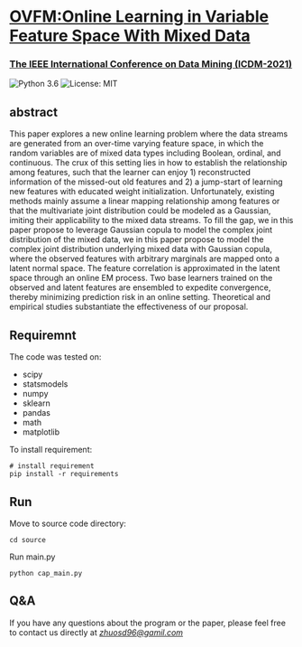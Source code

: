 # [OVFM:Online Learning in Variable Feature Space With Mixed Data](http://bojianhou.com/files/OVFM.pdf)
### [The IEEE International Conference on Data Mining (ICDM-2021)](https://icdm2021.auckland.ac.nz/)

![Python 3.6](https://img.shields.io/badge/python-3.6-green.svg)
![License: MIT](https://img.shields.io/badge/License-MIT-green.svg)

## abstract
This paper explores a new online learning problem where the data streams are generated from an over-time varying feature space, in which the random variables are of mixed data types including Boolean, ordinal, and continuous. The crux of this setting lies in how to establish the relationship among features, such that the learner can enjoy 1) reconstructed information of the missed-out old features and 2) a jump-start of learning new features with educated weight initialization.  Unfortunately, existing methods mainly assume a linear mapping relationship among features or that the multivariate joint distribution could be modeled as a Gaussian, imiting their applicability to the mixed data streams. To fill the gap, we in this paper propose to leverage Gaussian copula to model the complex joint distribution of the mixed data, we in this paper propose to model the complex joint distribution underlying mixed data with Gaussian copula, where the observed features with arbitrary marginals are mapped onto a latent normal space. The feature correlation is approximated in the latent space through an online EM process. Two base learners trained on the observed and latent features are ensembled to expedite convergence, thereby minimizing prediction risk in an online setting. Theoretical and empirical studies substantiate the effectiveness of our proposal.

## Requiremnt

The code was tested on:

- scipy
- statsmodels
- numpy
- sklearn
- pandas
- math
- matplotlib

To install requirement:
```
# install requirement
pip install -r requirements
```

## Run
Move to source code directory:
```
cd source
```
Run main.py 
```
python cap_main.py 
```
## Q&A
If you have any questions about the program or the paper, please feel free to contact us directly at *zhuosd96@gamil.com*
